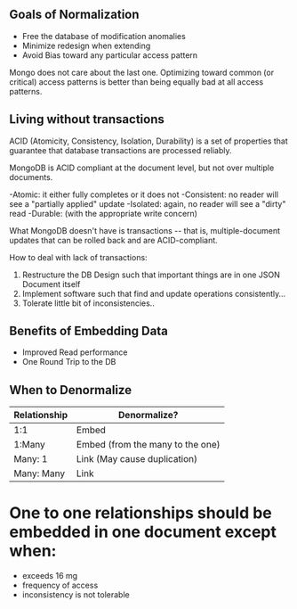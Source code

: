 Goals of Normalization
----------------------
- Free the database of modification anomalies
- Minimize redesign when extending
- Avoid Bias toward any particular access pattern

Mongo does not care about the last one. Optimizing toward common (or critical) access patterns is better than being equally bad at all access patterns.

Living without transactions
---------------------------
ACID (Atomicity, Consistency, Isolation, Durability) is a set of properties that guarantee that database transactions are processed reliably.

MongoDB is ACID compliant at the document level, but not over multiple documents.

-Atomic: it either fully completes or it does not
-Consistent: no reader will see a "partially applied" update
-Isolated: again, no reader will see a "dirty" read
-Durable: (with the appropriate write concern)

What MongoDB doesn't have is transactions -- that is, multiple-document updates that can be rolled back and are ACID-compliant.

How to deal with lack of transactions:
1. Restructure the DB Design such that important things are in one JSON Document itself
2. Implement software such that find and update operations consistently…
3. Tolerate little bit of inconsistencies..



Benefits of Embedding Data
--------------------------
- Improved Read performance
- One Round Trip to the DB

When to Denormalize
-------------------

| Relationship | Denormalize? |
|--------------|-------|
| 1:1          | Embed |
| 1:Many       | Embed (from the many to the one) |
| Many: 1      | Link (May cause duplication) |
| Many: Many   | Link |


# One to one relationships should be embedded in one document except when:
- exceeds 16 mg
- frequency of access
- inconsistency is not tolerable
